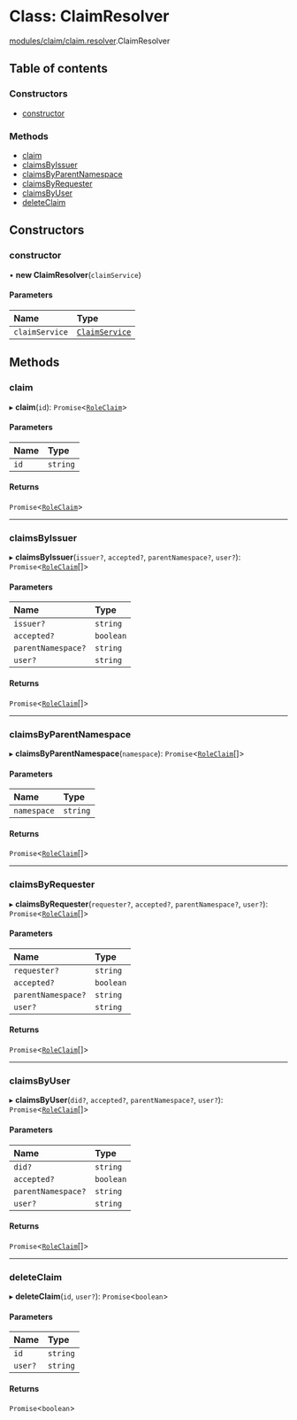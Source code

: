 # Class: ClaimResolver

[modules/claim/claim.resolver](../modules/modules_claim_claim_resolver.md).ClaimResolver

## Table of contents

### Constructors

- [constructor](modules_claim_claim_resolver.ClaimResolver.md#constructor)

### Methods

- [claim](modules_claim_claim_resolver.ClaimResolver.md#claim)
- [claimsByIssuer](modules_claim_claim_resolver.ClaimResolver.md#claimsbyissuer)
- [claimsByParentNamespace](modules_claim_claim_resolver.ClaimResolver.md#claimsbyparentnamespace)
- [claimsByRequester](modules_claim_claim_resolver.ClaimResolver.md#claimsbyrequester)
- [claimsByUser](modules_claim_claim_resolver.ClaimResolver.md#claimsbyuser)
- [deleteClaim](modules_claim_claim_resolver.ClaimResolver.md#deleteclaim)

## Constructors

### constructor

• **new ClaimResolver**(`claimService`)

#### Parameters

| Name | Type |
| :------ | :------ |
| `claimService` | [`ClaimService`](modules_claim_claim_service.ClaimService.md) |

## Methods

### claim

▸ **claim**(`id`): `Promise`<[`RoleClaim`](modules_claim_entities_roleClaim_entity.RoleClaim.md)\>

#### Parameters

| Name | Type |
| :------ | :------ |
| `id` | `string` |

#### Returns

`Promise`<[`RoleClaim`](modules_claim_entities_roleClaim_entity.RoleClaim.md)\>

___

### claimsByIssuer

▸ **claimsByIssuer**(`issuer?`, `accepted?`, `parentNamespace?`, `user?`): `Promise`<[`RoleClaim`](modules_claim_entities_roleClaim_entity.RoleClaim.md)[]\>

#### Parameters

| Name | Type |
| :------ | :------ |
| `issuer?` | `string` |
| `accepted?` | `boolean` |
| `parentNamespace?` | `string` |
| `user?` | `string` |

#### Returns

`Promise`<[`RoleClaim`](modules_claim_entities_roleClaim_entity.RoleClaim.md)[]\>

___

### claimsByParentNamespace

▸ **claimsByParentNamespace**(`namespace`): `Promise`<[`RoleClaim`](modules_claim_entities_roleClaim_entity.RoleClaim.md)[]\>

#### Parameters

| Name | Type |
| :------ | :------ |
| `namespace` | `string` |

#### Returns

`Promise`<[`RoleClaim`](modules_claim_entities_roleClaim_entity.RoleClaim.md)[]\>

___

### claimsByRequester

▸ **claimsByRequester**(`requester?`, `accepted?`, `parentNamespace?`, `user?`): `Promise`<[`RoleClaim`](modules_claim_entities_roleClaim_entity.RoleClaim.md)[]\>

#### Parameters

| Name | Type |
| :------ | :------ |
| `requester?` | `string` |
| `accepted?` | `boolean` |
| `parentNamespace?` | `string` |
| `user?` | `string` |

#### Returns

`Promise`<[`RoleClaim`](modules_claim_entities_roleClaim_entity.RoleClaim.md)[]\>

___

### claimsByUser

▸ **claimsByUser**(`did?`, `accepted?`, `parentNamespace?`, `user?`): `Promise`<[`RoleClaim`](modules_claim_entities_roleClaim_entity.RoleClaim.md)[]\>

#### Parameters

| Name | Type |
| :------ | :------ |
| `did?` | `string` |
| `accepted?` | `boolean` |
| `parentNamespace?` | `string` |
| `user?` | `string` |

#### Returns

`Promise`<[`RoleClaim`](modules_claim_entities_roleClaim_entity.RoleClaim.md)[]\>

___

### deleteClaim

▸ **deleteClaim**(`id`, `user?`): `Promise`<`boolean`\>

#### Parameters

| Name | Type |
| :------ | :------ |
| `id` | `string` |
| `user?` | `string` |

#### Returns

`Promise`<`boolean`\>
